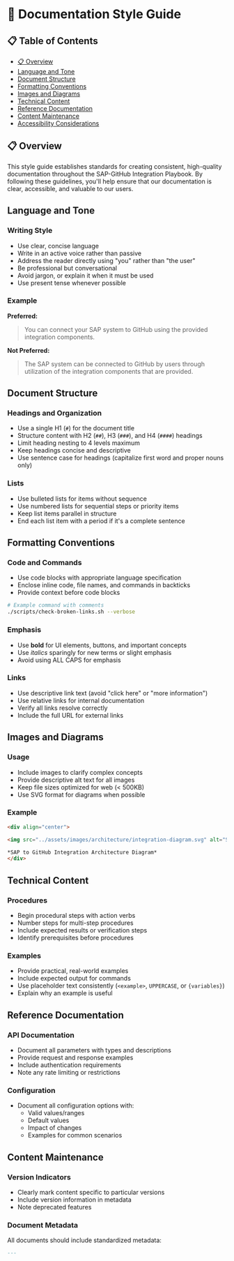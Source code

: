 # 📄 Documentation Style Guide

## 📋 Table of Contents

- [📋 Overview](#overview)
- [Language and Tone](#language-and-tone)
- [Document Structure](#document-structure)
- [Formatting Conventions](#formatting-conventions)
- [Images and Diagrams](#images-and-diagrams)
- [Technical Content](#technical-content)
- [Reference Documentation](#reference-documentation)
- [Content Maintenance](#content-maintenance)
- [Accessibility Considerations](#accessibility-considerations)


## 📋 Overview

This style guide establishes standards for creating consistent, high-quality documentation throughout the SAP-GitHub Integration Playbook. By following these guidelines, you'll help ensure that our documentation is clear, accessible, and valuable to our users.

## Language and Tone

### Writing Style

- Use clear, concise language
- Write in an active voice rather than passive
- Address the reader directly using "you" rather than "the user"
- Be professional but conversational
- Avoid jargon, or explain it when it must be used
- Use present tense whenever possible

### Example

**Preferred:**
> You can connect your SAP system to GitHub using the provided integration components.

**Not Preferred:**
> The SAP system can be connected to GitHub by users through utilization of the integration components that are provided.

## Document Structure

### Headings and Organization

- Use a single H1 (`#`) for the document title
- Structure content with H2 (`##`), H3 (`###`), and H4 (`####`) headings
- Limit heading nesting to 4 levels maximum
- Keep headings concise and descriptive
- Use sentence case for headings (capitalize first word and proper nouns only)

### Lists

- Use bulleted lists for items without sequence
- Use numbered lists for sequential steps or priority items
- Keep list items parallel in structure
- End each list item with a period if it's a complete sentence

## Formatting Conventions

### Code and Commands

- Use code blocks with appropriate language specification
- Enclose inline code, file names, and commands in backticks
- Provide context before code blocks

```bash
# Example command with comments
./scripts/check-broken-links.sh --verbose
```

### Emphasis

- Use **bold** for UI elements, buttons, and important concepts
- Use *italics* sparingly for new terms or slight emphasis
- Avoid using ALL CAPS for emphasis

### Links

- Use descriptive link text (avoid "click here" or "more information")
- Use relative links for internal documentation
- Verify all links resolve correctly
- Include the full URL for external links

## Images and Diagrams

### Usage

- Include images to clarify complex concepts
- Provide descriptive alt text for all images
- Keep file sizes optimized for web (< 500KB)
- Use SVG format for diagrams when possible

### Example

```markdown
<div align="center">

<img src="../assets/images/architecture/integration-diagram.svg" alt="SAP to GitHub integration architecture diagram" width="800">

*SAP to GitHub Integration Architecture Diagram*
</div>
```

## Technical Content

### Procedures

- Begin procedural steps with action verbs
- Number steps for multi-step procedures
- Include expected results or verification steps
- Identify prerequisites before procedures

### Examples

- Provide practical, real-world examples
- Include expected output for commands
- Use placeholder text consistently (`<example>`, `UPPERCASE`, or `{variables}`)
- Explain why an example is useful

## Reference Documentation

### API Documentation

- Document all parameters with types and descriptions
- Provide request and response examples
- Include authentication requirements
- Note any rate limiting or restrictions

### Configuration

- Document all configuration options with:
  - Valid values/ranges
  - Default values
  - Impact of changes
  - Examples for common scenarios

## Content Maintenance

### Version Indicators

- Clearly mark content specific to particular versions
- Include version information in metadata
- Note deprecated features

### Document Metadata

All documents should include standardized metadata:

```markdown
---






